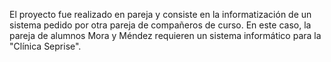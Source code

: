 El proyecto fue realizado en pareja y consiste en la informatización de un sistema pedido por otra pareja de compañeros de curso.
En este caso, la pareja de alumnos Mora y Méndez requieren un sistema informático para la "Clínica Seprise".
